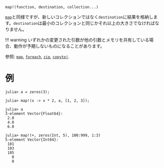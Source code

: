 ```
map!(function, destination, collection...)
```

[`map`](@ref)と同様ですが、新しいコレクションではなく`destination`に結果を格納します。`destination`は最小のコレクションと同じかそれ以上の大きさでなければなりません。

!!! warning
    いずれかの変更された引数が他の引数とメモリを共有している場合、動作が予期しないものになることがあります。


参照: [`map`](@ref), [`foreach`](@ref), [`zip`](@ref), [`copyto!`](@ref).

# 例

```jldoctest
julia> a = zeros(3);

julia> map!(x -> x * 2, a, [1, 2, 3]);

julia> a
3-element Vector{Float64}:
 2.0
 4.0
 6.0

julia> map!(+, zeros(Int, 5), 100:999, 1:3)
5-element Vector{Int64}:
 101
 103
 105
   0
   0
```
